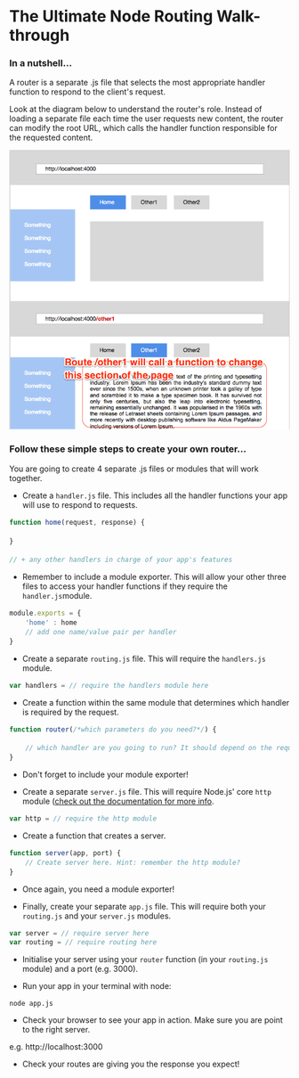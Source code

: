 # The Ultimate Node Routing Walk-through


### In a nutshell...
A router is a separate .js file that selects the most appropriate handler function to respond to the client's request.

Look at the diagram below to understand the router's role. Instead of loading a separate file each time the user requests new content, the router can modify the root URL, which calls the handler function responsible for the requested content.

![](routingimages/example.png)


### Follow these simple steps to create your own router...

You are going to create 4 separate .js files or modules that will work together.

* Create a ```handler.js``` file. This includes all the handler functions your app will use to respond to requests.

```javascript
function home(request, response) {

}

// + any other handlers in charge of your app's features
```
* Remember to include a module exporter. This will allow your other three files to access your handler functions if they require the ```handler.js```module.

```javascript
module.exports = {
    'home' : home
    // add one name/value pair per handler
}
 ```

* Create a separate ```routing.js``` file. This will require the ```handlers.js``` module.

```javascript
var handlers = // require the handlers module here
```

* Create a function within the same module that determines which handler is required by the request.

```javascript
function router(/*which parameters do you need?*/) {

    // which handler are you going to run? It should depend on the request made by the user.
}
```

* Don't forget to include your module exporter!

* Create a separate ```server.js``` file. This will require Node.js' core ```http``` module ([check out the documentation for more info](../).

```javascript
var http = // require the http module
```

* Create a function that creates a server.

```javascript
function server(app, port) {
    // Create server here. Hint: remember the http module?
}
```

* Once again, you need a module exporter!

* Finally, create your separate ```app.js``` file. This will require both your ```routing.js``` and your ```server.js``` modules.

```javascript
var server = // require server here
var routing = // require routing here

```

* Initialise your server using your ```router``` function (in your ```routing.js``` module) and a port (e.g. 3000).

* Run your app in your terminal with node:
```node
node app.js
```

* Check your browser to see your app in action. Make sure you are point to the right server.

e.g. http://localhost:3000

* Check your routes are giving you the response you expect!
